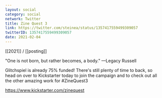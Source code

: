 ```yaml
---
layout: social
category: social
network: Twitter
title: Zine Quest 3
link: https://twitter.com/steinea/status/1357417559499309057
twitterID: 1357417559499309057
date: 2021-02-04
---
```


[[2021]] / [[posting]]

"One is not born, but rather becomes, a body." —Legacy Russell

Glitchspiel is already 75% funded! There's still plenty of time to back, so head on over to Kickstarter today to join the campaign and to check out all the other amazing work for #ZineQuest3

<https://www.kickstarter.com/zinequest>

